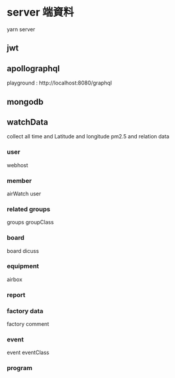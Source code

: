 # server 端資料

yarn server

## jwt

## apollographql

playground : http://localhost:8080/graphql

## mongodb

## watchData

collect all time and Latitude and longitude pm2.5 and relation data

### user

webhost

### member

airWatch user

### related groups

groups
groupClass

### board

board dicuss

### equipment

airbox

### report

### factory data

factory
comment

### event

event
eventClass

### program
